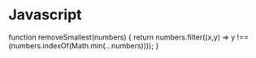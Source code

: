 <h1>Javascript</h1>

function removeSmallest(numbers) {
  return numbers.filter((x,y) => y !== (numbers.indexOf(Math.min(...numbers))));
}
